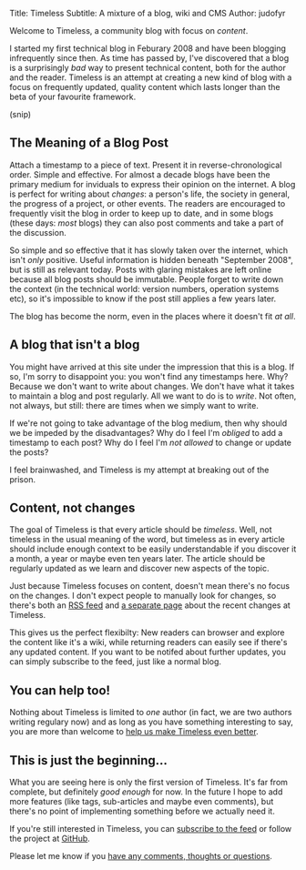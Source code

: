 Title: Timeless
Subtitle: A mixture of a blog, wiki and CMS
Author: judofyr

Welcome to Timeless, a community blog with focus on *content*.

I started my first technical blog in Feburary 2008 and have been blogging
infrequently since then. As time has passed by, I've discovered that a blog
is a surprisingly *bad* way to present technical content, both for the author
and the reader. Timeless is an attempt at creating a new kind of blog with a
focus on frequently updated, quality content which lasts longer than the beta
of your favourite framework.

(snip)

## The Meaning of a Blog Post

Attach a timestamp to a piece of text. Present it in reverse-chronological
order. Simple and effective. For almost a decade blogs have been the primary
medium for inviduals to express their opinion on the internet. A blog is
perfect for writing about *changes*: a person's life, the society in general,
the progress of a project, or other events. The readers are encouraged to
frequently visit the blog in order to keep up to date, and in some blogs
(these days: *most* blogs) they can also post comments and take a part of the
discussion.

So simple and so effective that it has slowly taken over the internet, which
isn't *only* positive. Useful information is hidden beneath "September 2008",
but is still as relevant today. Posts with glaring mistakes are left online
because all blog posts should be immutable. People forget to write down the
context (in the technical world: version numbers, operation systems etc), so
it's impossible to know if the post still applies a few years later.

The blog has become the norm, even in the places where it doesn't fit *at
all*.

## A blog that isn't a blog

You might have arrived at this site under the impression that this is a blog.
If so, I'm sorry to disappoint you: you won't find any timestamps here. Why?
Because we don't want to write about changes. We don't have what it takes to
maintain a blog and post regularly. All we want to do is to *write*. Not
often, not always, but still: there are times when we simply want to write.

If we're not going to take advantage of the blog medium, then why should we
be impeded by the disadvantages? Why do I feel I'm *obliged* to add a
timestamp to each post? Why do I feel I'm *not allowed* to change or update
the posts?

I feel brainwashed, and Timeless is my attempt at breaking out of the prison.

## Content, not changes

The goal of Timeless is that every article should be *timeless*. Well, not
timeless in the usual meaning of the word, but timeless as in every article
should include enough context to be easily understandable if you discover it
a month, a year or maybe even ten years later. The article should be
regularly updated as we learn and discover new aspects of the topic.

Just because Timeless focuses on content, doesn't mean there's no focus on
the changes. I don't expect people to manually look for changes, so there's
both an [RSS feed](http://feeds.feedburner.com/TimelessRepo) and [a separate
page](/changelog) about the recent changes at Timeless.

This gives us the perfect flexibilty: New readers can browser and explore the
content like it's a wiki, while returning readers can easily see if there's
any updated content. If you want to be notifed about further updates, you can
simply subscribe to the feed, just like a normal blog.

## You can help too!

Nothing about Timeless is limited to *one* author (in fact, we are two
authors writing regulary now) and as long as you have something interesting
to say, you are more than welcome to [help us make Timeless even
better](/contribute).

## This is just the beginning...

What you are seeing here is only the first version of Timeless. It's far from
complete, but definitely *good enough* for now. In the future I hope to add
more features (like tags, sub-articles and maybe even comments), but there's
no point of implementing something before we actually need it.

If you're still interested in Timeless, you can [subscribe to the
feed](http://feeds.feedburner.com/TimelessRepo) or follow the project at
[GitHub](http://github.com/judofyr/timeless).

Please let me know if you [have any comments, thoughts or
questions](/comments).


